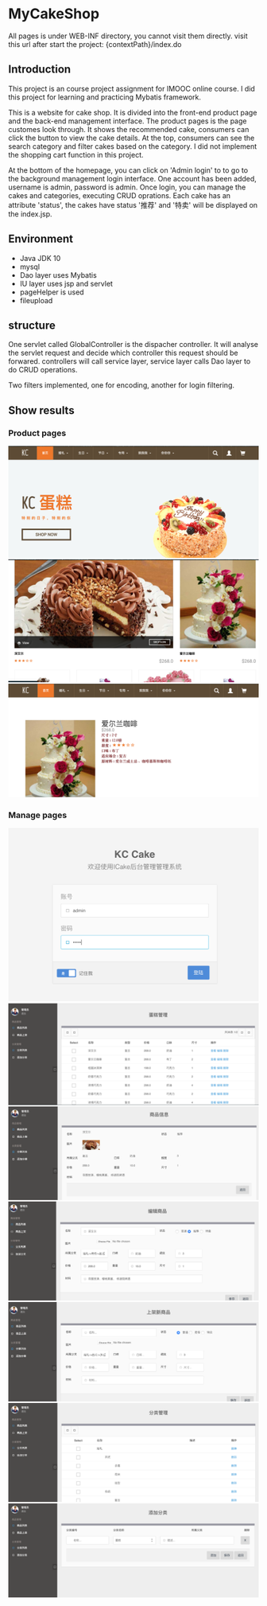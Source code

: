 # MyCakeShop

All pages is under WEB-INF directory, you cannot visit them directly. visit this url after start the project: {contextPath}/index.do

## Introduction
    
  This project is an course project assignment for IMOOC online course. I did this project for learning and practicing Mybatis framework.

  This is a website for cake shop. It is divided into the front-end product page and the back-end management interface. The product pages is the page customes look through.
  It shows the recommended cake, consumers can click the button to view the cake details. At the top, consumers can see the search category and filter cakes based on the category.
  I did not implement the shopping cart function in this project.  
  
  At the bottom of the homepage, you can click on 'Admin login' to to go to the background management login interface. One account has been added, username is admin, password is admin. Once login, you can manage the cakes and categories, executing  CRUD oprations. Each cake has an attribute 'status', the cakes have status '推荐' and '特卖' will be displayed on the index.jsp. 
  
  
## Environment

* Java JDK 10
* mysql
* Dao layer uses Mybatis
* IU layer uses jsp and servlet
* pageHelper is used
* fileupload

## structure

  One servlet called GlobalController is the dispacher controller. It will analyse the servlet request and decide which controller this request should be forwared. controllers will call service layer, service layer calls Dao layer to do CRUD operations.  
  
  Two filters implemented, one for encoding, another for login filtering.  
  

## Show results

### Product pages

![index page](https://github.com/KaimingCui/MyCakeShop/blob/master/1.png)  
![index page](https://github.com/KaimingCui/MyCakeShop/blob/master/2.png)  
![index page](https://github.com/KaimingCui/MyCakeShop/blob/master/3.png)  

### Manage pages
![index page](https://github.com/KaimingCui/MyCakeShop/blob/master/4.png)  
![index page](https://github.com/KaimingCui/MyCakeShop/blob/master/5.png)  
![index page](https://github.com/KaimingCui/MyCakeShop/blob/master/6.png)  
![index page](https://github.com/KaimingCui/MyCakeShop/blob/master/7.png)  
![index page](https://github.com/KaimingCui/MyCakeShop/blob/master/8.png)  
![index page](https://github.com/KaimingCui/MyCakeShop/blob/master/9.png)  
![index page](https://github.com/KaimingCui/MyCakeShop/blob/master/10.png)  

